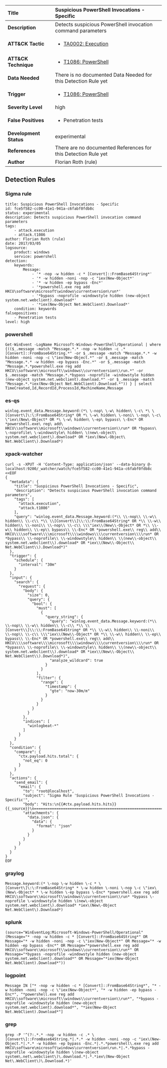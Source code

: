 | Title                    | Suspicious PowerShell Invocations - Specific       |
|:-------------------------|:------------------|
| **Description**          | Detects suspicious PowerShell invocation command parameters |
| **ATT&amp;CK Tactic**    |  <ul><li>[TA0002: Execution](https://attack.mitre.org/tactics/TA0002)</li></ul>  |
| **ATT&amp;CK Technique** | <ul><li>[T1086: PowerShell](https://attack.mitre.org/techniques/T1086)</li></ul>  |
| **Data Needed**          |  There is no documented Data Needed for this Detection Rule yet  |
| **Trigger**              | <ul><li>[T1086: PowerShell](../Triggers/T1086.md)</li></ul>  |
| **Severity Level**       | high |
| **False Positives**      | <ul><li>Penetration tests</li></ul>  |
| **Development Status**   | experimental |
| **References**           |  There are no documented References for this Detection Rule yet  |
| **Author**               | Florian Roth (rule) |


## Detection Rules

### Sigma rule

```
title: Suspicious PowerShell Invocations - Specific
id: fce5f582-cc00-41e1-941a-c6fabf0fdb8c
status: experimental
description: Detects suspicious PowerShell invocation command parameters
tags:
    - attack.execution
    - attack.t1086
author: Florian Roth (rule)
date: 2017/03/05
logsource:
    product: windows
    service: powershell
detection:
    keywords:
        Message:
            - '* -nop -w hidden -c * [Convert]::FromBase64String*'
            - '* -w hidden -noni -nop -c "iex(New-Object*'
            - '* -w hidden -ep bypass -Enc*'
            - '*powershell.exe reg add HKCU\software\microsoft\windows\currentversion\run*'
            - '*bypass -noprofile -windowstyle hidden (new-object system.net.webclient).download*'
            - '*iex(New-Object Net.WebClient).Download*'
    condition: keywords
falsepositives:
    - Penetration tests
level: high

```





### powershell
    
```
Get-WinEvent -LogName Microsoft-Windows-PowerShell/Operational | where {(($_.message -match "Message.*.* -nop -w hidden -c .* [Convert]::FromBase64String.*" -or $_.message -match "Message.*.* -w hidden -noni -nop -c \"iex(New-Object.*" -or $_.message -match "Message.*.* -w hidden -ep bypass -Enc.*" -or $_.message -match "Message.*.*powershell.exe reg add HKCU\\software\\microsoft\\windows\\currentversion\\run.*" -or $_.message -match "Message.*.*bypass -noprofile -windowstyle hidden (new-object system.net.webclient).download.*" -or $_.message -match "Message.*.*iex(New-Object Net.WebClient).Download.*")) } | select TimeCreated,Id,RecordId,ProcessId,MachineName,Message
```


### es-qs
    
```
winlog.event_data.Message.keyword:(*\ \-nop\ \-w\ hidden\ \-c\ *\ \[Convert\]\:\:FromBase64String* OR *\ \-w\ hidden\ \-noni\ \-nop\ \-c\ \"iex\(New\-Object* OR *\ \-w\ hidden\ \-ep\ bypass\ \-Enc* OR *powershell.exe\ reg\ add\ HKCU\\software\\microsoft\\windows\\currentversion\\run* OR *bypass\ \-noprofile\ \-windowstyle\ hidden\ \(new\-object\ system.net.webclient\).download* OR *iex\(New\-Object\ Net.WebClient\).Download*)
```


### xpack-watcher
    
```
curl -s -XPUT -H 'Content-Type: application/json' --data-binary @- localhost:9200/_watcher/watch/fce5f582-cc00-41e1-941a-c6fabf0fdb8c <<EOF
{
  "metadata": {
    "title": "Suspicious PowerShell Invocations - Specific",
    "description": "Detects suspicious PowerShell invocation command parameters",
    "tags": [
      "attack.execution",
      "attack.t1086"
    ],
    "query": "winlog.event_data.Message.keyword:(*\\ \\-nop\\ \\-w\\ hidden\\ \\-c\\ *\\ \\[Convert\\]\\:\\:FromBase64String* OR *\\ \\-w\\ hidden\\ \\-noni\\ \\-nop\\ \\-c\\ \\\"iex\\(New\\-Object* OR *\\ \\-w\\ hidden\\ \\-ep\\ bypass\\ \\-Enc* OR *powershell.exe\\ reg\\ add\\ HKCU\\\\software\\\\microsoft\\\\windows\\\\currentversion\\\\run* OR *bypass\\ \\-noprofile\\ \\-windowstyle\\ hidden\\ \\(new\\-object\\ system.net.webclient\\).download* OR *iex\\(New\\-Object\\ Net.WebClient\\).Download*)"
  },
  "trigger": {
    "schedule": {
      "interval": "30m"
    }
  },
  "input": {
    "search": {
      "request": {
        "body": {
          "size": 0,
          "query": {
            "bool": {
              "must": [
                {
                  "query_string": {
                    "query": "winlog.event_data.Message.keyword:(*\\ \\-nop\\ \\-w\\ hidden\\ \\-c\\ *\\ \\[Convert\\]\\:\\:FromBase64String* OR *\\ \\-w\\ hidden\\ \\-noni\\ \\-nop\\ \\-c\\ \\\"iex\\(New\\-Object* OR *\\ \\-w\\ hidden\\ \\-ep\\ bypass\\ \\-Enc* OR *powershell.exe\\ reg\\ add\\ HKCU\\\\software\\\\microsoft\\\\windows\\\\currentversion\\\\run* OR *bypass\\ \\-noprofile\\ \\-windowstyle\\ hidden\\ \\(new\\-object\\ system.net.webclient\\).download* OR *iex\\(New\\-Object\\ Net.WebClient\\).Download*)",
                    "analyze_wildcard": true
                  }
                }
              ],
              "filter": {
                "range": {
                  "timestamp": {
                    "gte": "now-30m/m"
                  }
                }
              }
            }
          }
        },
        "indices": [
          "winlogbeat-*"
        ]
      }
    }
  },
  "condition": {
    "compare": {
      "ctx.payload.hits.total": {
        "not_eq": 0
      }
    }
  },
  "actions": {
    "send_email": {
      "email": {
        "to": "root@localhost",
        "subject": "Sigma Rule 'Suspicious PowerShell Invocations - Specific'",
        "body": "Hits:\n{{#ctx.payload.hits.hits}}{{_source}}\n================================================================================\n{{/ctx.payload.hits.hits}}",
        "attachments": {
          "data.json": {
            "data": {
              "format": "json"
            }
          }
        }
      }
    }
  }
}
EOF

```


### graylog
    
```
Message.keyword:(* \-nop \-w hidden \-c * \[Convert\]\:\:FromBase64String* * \-w hidden \-noni \-nop \-c \"iex\(New\-Object* * \-w hidden \-ep bypass \-Enc* *powershell.exe reg add HKCU\\software\\microsoft\\windows\\currentversion\\run* *bypass \-noprofile \-windowstyle hidden \(new\-object system.net.webclient\).download* *iex\(New\-Object Net.WebClient\).Download*)
```


### splunk
    
```
(source="WinEventLog:Microsoft-Windows-PowerShell/Operational" (Message="* -nop -w hidden -c * [Convert]::FromBase64String*" OR Message="* -w hidden -noni -nop -c \"iex(New-Object*" OR Message="* -w hidden -ep bypass -Enc*" OR Message="*powershell.exe reg add HKCU\\software\\microsoft\\windows\\currentversion\\run*" OR Message="*bypass -noprofile -windowstyle hidden (new-object system.net.webclient).download*" OR Message="*iex(New-Object Net.WebClient).Download*"))
```


### logpoint
    
```
Message IN ["* -nop -w hidden -c * [Convert]::FromBase64String*", "* -w hidden -noni -nop -c \"iex(New-Object*", "* -w hidden -ep bypass -Enc*", "*powershell.exe reg add HKCU\\software\\microsoft\\windows\\currentversion\\run*", "*bypass -noprofile -windowstyle hidden (new-object system.net.webclient).download*", "*iex(New-Object Net.WebClient).Download*"]
```


### grep
    
```
grep -P '^(?:.*.* -nop -w hidden -c .* \[Convert\]::FromBase64String.*|.*.* -w hidden -noni -nop -c "iex\(New-Object.*|.*.* -w hidden -ep bypass -Enc.*|.*.*powershell\.exe reg add HKCU\software\microsoft\windows\currentversion\run.*|.*.*bypass -noprofile -windowstyle hidden \(new-object system\.net\.webclient\)\.download.*|.*.*iex\(New-Object Net\.WebClient\)\.Download.*)'
```



